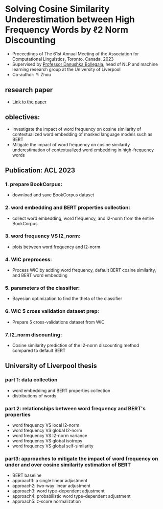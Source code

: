 # Solving Cosine Similarity Underestimation between High Frequency Words by ℓ2 Norm Discounting
- Proceedings of The 61st Annual Meeting of the Association for Computational Linguistics, Toronto, Canada, 2023
- Supervised by [Professor Danushka Bollegala](https://danushka.net/), head of NLP and machine learning research group at the University of Liverpool
- Co-author: Yi Zhou

## research paper
- [Link to the paper](https://drive.google.com/drive/folders/1HYjiehgEu6hsl-36NmfRJXuGlUwmLeYv?usp=sharing)

## oblectives:
- Investigate the impact of word frequency on cosine similarity of contextualized word embedding of masked language models such as BERT
- Mitigate the impact of word frequency on cosine similarity underestimation of contextualized word embedding in high-frequency words

## Publication: ACL 2023
### 1. prepare BookCorpus: 
- download and save BookCorpus dataset

### 2. word embedding and BERT properties collection: 
- collect word embedding, word frequency, and l2-norm from the entire BookCorpus
 
### 3. word frequency VS l2_norm: 
- plots between word frequency and l2-norm

### 4. WIC preprocess:
- Process WiC by adding word frequency, default BERT cosine similarity, and BERT word embedding

### 5. parameters of the classifier:
- Bayesian optimization to find the theta of the classifier

### 6. WIC 5 cross validation dataset prep:
- Prepare 5 cross-validations dataset from WiC

### 7. l2_norm discounting:
- Cosine similarity prediction of the l2-norm discounting method compared to default BERT


## University of Liverpool thesis
### part 1: data collection
- word embedding and BERT properties collection
- distributions of words

### part 2: relationships between word frequency and BERT's properties
- word frequency VS local l2-norm
- word frequency VS global l2-norm
- word frequency VS l2-norm variance
- word frequency VS global isotropy
- word frequency VS global self-similarity

### part3: approaches to mitigate the impact of word frequency on under and over cosine similarity estimation of BERT
- BERT baseline
- approach1: a single linear adjustment
- approach2: two-way linear adjustment
- approach3: word type-dependent adjustment
- approach4: probabilistic word type-dependent adjustment
- approach5: z-score normalization
